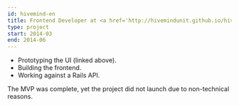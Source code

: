 ```yaml
---
id: hivemind-en
title: Frontend Developer at <a href='http://hivemindunit.github.io/hivemind-frontend-prototype/settings/domains/categories2/'>Hivemind.io</a>, Russia
type: project
start: 2014-03
end: 2014-06
---
```


*   Prototyping the UI (linked above).
*   Building the frontend.
*   Working against a Rails API.

The MVP was complete, yet the project did not launch due to non-technical reasons.
